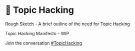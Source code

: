 # 🔄 Topic Hacking

[Rough Sketch](https://github.com/maintenancefest/topic-hacking/blob/master/sketch.md) - A brief outline of the need for Topic Hacking

Topic Hacking Manifesto - WIP

Join the conversation [#TopicHacking](https://twitter.com/hashtag/topichacking)
